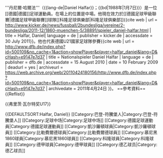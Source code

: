 '''丹尼爾·哈爾法'''（{{lang-de|Daniel Halfar}}；{{bd|1988年|1月7日}}）是一位[[德國|德國]]足球運動員。在場上的位置是中場。他現在效力於[[德國足球甲級聯賽|德國足球甲級聯賽]]球隊[[科隆足球俱樂部|科隆足球俱樂部]]<ref>{{cite web | url = http://www.kicker.de/news/fussball/2bundesliga/vereine/2-bundesliga/2011-12/1860-muenchen-5/38891/spieler_daniel-halfar.html | title = Halfar, Daniel| language = de | publisher = kicker.de | accessdate = 30 July 2011}}</ref>。他也代表德國U21國家足球隊參賽<ref>{{cite web | url = http://www.dfb.de/index.php?id=500109&no_cache=1&action=showPlayer&player=halfar_daniel&lang=D&cHash=e9147e7d37 | title = Nationalspieler Daniel Halfar | language = de | publisher = dfb.de | accessdate = 15 August 2010 | date = 10 February 2009 | deadurl = yes | archiveurl = https://web.archive.org/web/20110424180156/http://www.dfb.de/index.php?id=500109&no_cache=1&action=showPlayer&player=halfar_daniel&lang=D&cHash=e9147e7d37 | archivedate = 2011年4月24日 }}</ref>。
==參考資料==
{{Reflist}}

{{弗里茨·瓦尔特奖U17}}

{{DEFAULTSORT:Halfar, Daniel}}
[[Category:巴登-符騰堡人|Category:巴登-符騰堡人]]
[[Category:足球中场|Category:足球中场]]
[[Category:德國足球運動員|Category:德國足球運動員]]
[[Category:凱沙羅頓球員|Category:凱沙羅頓球員]]
[[Category:比勒費爾德球員|Category:比勒費爾德球員]]
[[Category:慕尼黑1860球員|Category:慕尼黑1860球員]]
[[Category:科隆球員|Category:科隆球員]]
[[Category:德甲球員|Category:德甲球員]]
[[Category:德乙球员|Category:德乙球员]]